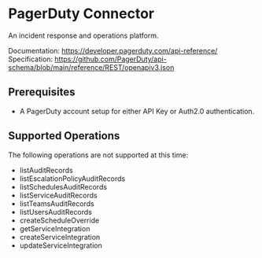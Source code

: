 # PagerDuty Connector
An incident response and operations platform.

Documentation: https://developer.pagerduty.com/api-reference/
Specification: https://github.com/PagerDuty/api-schema/blob/main/reference/REST/openapiv3.json

## Prerequisites

+ A PagerDuty account setup for either API Key or Auth2.0 authentication.

## Supported Operations

The following operations are not supported at this time:
* listAuditRecords
* listEscalationPolicyAuditRecords
* listSchedulesAuditRecords
* listServiceAuditRecords
* listTeamsAuditRecords
* listUsersAuditRecords
* createScheduleOverride
* getServiceIntegration
* createServiceIntegration
* updateServiceIntegration
